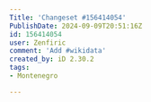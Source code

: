 ```yaml
---
Title: 'Changeset #156414054'
PublishDate: 2024-09-09T20:51:16Z
id: 156414054
user: Zenfiric
comment: 'Add #wikidata'
created_by: iD 2.30.2
tags:
- Montenegro

---
```


